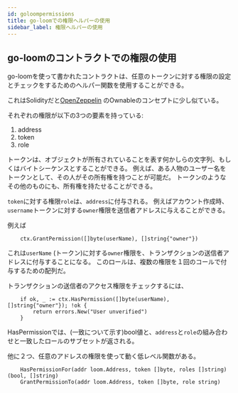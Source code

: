 ```yaml
---
id: goloompermissions
title: go-loomでの権限ヘルパーの使用
sidebar_label: 権限ヘルパーの使用
---
```

## go-loomのコントラクトでの権限の使用

go-loomを使って書かれたコントラクトは、任意のトークンに対する権限の設定とチェックをするためのヘルパー関数を使用することができる。

これはSolidityだと[OpenZeppelin](https://github.com/OpenZeppelin/openzeppelin-solidity/blob/master/contracts/ownership/Ownable.sol) のOwnableのコンセプトに少し似ている。

それぞれの権限が以下の3つの要素を持っている:

1. address
2. token
3. role

トークンは、オブジェクトが所有されていることを表す何かしらの文字列、もしくはバイトシーケンスとすることができる。 例えば、ある人物のユーザー名をトークンとして、その人がその所有権を持つことが可能だ。 トークンのようなその他のものにも、所有権を持たせることができる。

`token`に対する権限`role`は、`address`に付与される。 例えばアカウント作成時、`username`トークンに対する`owner`権限を送信者アドレスに与えることができる。

例えば

        ctx.GrantPermission([]byte(userName), []string{"owner"})
    

これは`userName` (トークン)に対する`owner`権限を、トランザクションの送信者アドレスに付与することになる。 このロールは、複数の権限を１回のコールで付与するための配列だ。

トランザクションの送信者のアクセス権限をチェックするには、

        if ok, _ := ctx.HasPermission([]byte(userName), []string{"owner"}); !ok {
            return errors.New("User unverified")
        }
    

HasPermissionでは、(一致について示す)bool値と、`address`と`role`の組み合わせと一致したロールのサブセットが返される。

他に２つ、任意のアドレスの権限を使って動く低レベル関数がある。

        HasPermissionFor(addr loom.Address, token []byte, roles []string) (bool, []string)
        GrantPermissionTo(addr loom.Address, token []byte, role string)